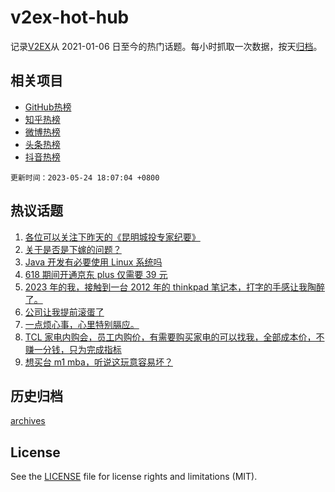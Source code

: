 # v2ex-hot-hub

 记录[V2EX](https://www.v2ex.com/)从 2021-01-06 日至今的热门话题。每小时抓取一次数据，按天[归档](archives)。
 
 ## 相关项目

- [GitHub热榜](https://github.com/snaildev/github-hot-hub)
- [知乎热榜](https://github.com/snaildev/zhihu-hot-hub)
- [微博热榜](https://github.com/snaildev/weibo-hot-hub)
- [头条热榜](https://github.com/snaildev/toutiao-hot-hub)
- [抖音热榜](https://github.com/snaildev/douyin-hot-hub)


 `更新时间：2023-05-24 18:07:04 +0800`

## 热议话题

1. [各位可以关注下昨天的《昆明城投专家纪要》](https://www.v2ex.com/t/942449)
1. [关于是否是下嫁的问题？](https://www.v2ex.com/t/942489)
1. [Java 开发有必要使用 Linux 系统吗](https://www.v2ex.com/t/942369)
1. [618 期间开通京东 plus 仅需要 39 元](https://www.v2ex.com/t/942454)
1. [2023 年的我，接触到一台 2012 年的 thinkpad 笔记本，打字的手感让我陶醉了。](https://www.v2ex.com/t/942347)
1. [公司让我提前滚蛋了](https://www.v2ex.com/t/942502)
1. [一点烦心事，心里特别膈应。](https://www.v2ex.com/t/942472)
1. [TCL 家电内购会，员工内购价，有需要购买家电的可以找我，全部成本价，不赚一分钱，只为完成指标](https://www.v2ex.com/t/942563)
1. [想买台 m1 mba，听说这玩意容易坏？](https://www.v2ex.com/t/942442)

## 历史归档

[archives](archives)

## License

See the [LICENSE](LICENSE) file for license rights and limitations (MIT).
